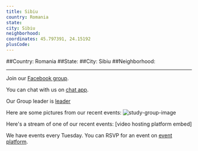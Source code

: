 ```yaml
---
title: Sibiu
country: Romania
state: 
city: Sibiu
neighborhood: 
coordinates: 45.797391, 24.15192
plusCode:
---
```


##Country: Romania
##State: 
##City: Sibiu
##Neighborhood: 
*****
Join our [Facebook group](https://www.facebook.com/groups/free.code.camp.sibiu).

You can chat with us on [chat app]().

Our Group leader is [leader]()

Here are some pictures from our recent events:
![study-group-image]()

Here's a stream of one of our recent events:
[video hosting platform embed]

We have events every Tuesday. You can RSVP for an event on [event platform]().
